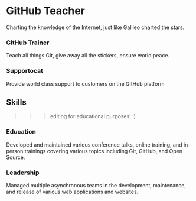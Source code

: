 # GitHub Teacher

Charting the knowledge of the Internet, just like Galileo charted the stars.

### GitHub Trainer

Teach all things Git, give away all the stickers, ensure world peace.

### Supportocat

Provide world class support to customers on the GitHub platform

## Skills

>>> editing for educational purposes! :)

### Education

Developed and maintained various conference talks, online training, and in-person trainings covering various topics including Git, GitHub, and Open Source.

### Leadership

Managed multiple asynchronous teams in the development, maintenance, and release of various web applications and websites.
